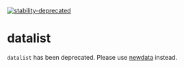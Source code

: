 [![stability-deprecated](https://img.shields.io/badge/stability-deprecated-red.svg)](https://github.com/joethorley/stability-badges#deprecated)

# datalist

`datalist` has been deprecated. Please use [newdata](https://github.com/poissonconsulting/newdata) instead.
